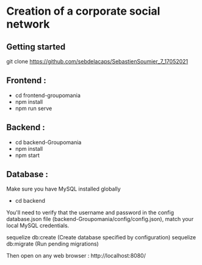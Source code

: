 # Creation of a corporate social network

## Getting started
git clone https://github.com/sebdelacaps/SebastienSoumier_7_17052021

## Frontend :

* cd frontend-groupomania
* npm install 
* npm run serve

## Backend :
* cd backend-Groupomania
* npm install
* npm start

## Database :
Make sure you have MySQL installed globally

* cd backend

You'll need to verify that the username and password in the config database.json file (backend-Groupomania/config/config.json), match your local MySQL credentials.

sequelize db:create (Create database specified by configuration)
sequelize db:migrate (Run pending migrations)

Then open on any web browser : http://localhost:8080/
